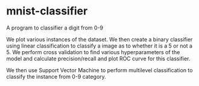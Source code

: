 # mnist-classifier
A program to classifier a digit from 0-9

We plot various instances of the dataset.
We then create a binary classifier using linear classification to classify a image as to whether it is a 5 or not a 5.
We perform cross validation to find various hyperparameters of the model and calculate precision/recall and plot ROC curve for this classifier.

We then use Support Vector Machine to perform multilevel classification to classify the instance from 0-9 category.
